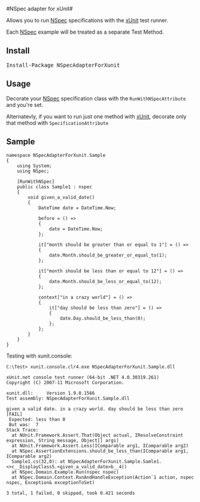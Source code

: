 #NSpec adapter for xUnit#

Allows you to run [NSpec](http://nspec.org "NSpec") specifications with the [xUnit](https://xunit.codeplex.com/ "xUnit") test runner.

Each [NSpec](http://nspec.org "NSpec") example will be treated as a separate Test Method.

## Install ##
<pre class="nuget-button">Install-Package NSpecAdapterForXunit</pre>

## Usage ##

Decorate your [NSpec](http://nspec.org "NSpec") specification class with the `RunWithNSpecAttribute` and you're set.

Alternatevly, if you want to run just one method with [xUnit](https://xunit.codeplex.com/ "xUnit"), decorate only that method with `SpecificationAttribute`

## Sample ##

    namespace NSpecAdapterForXunit.Sample
    {
	    using System;
	    using NSpec;
	
	    [RunWithNSpec]
	    public class Sample1 : nspec
	    {
	        void given_a_valid_date()
	        {
	            DateTime date = DateTime.Now;
	
	            before = () =>
	            {
	                date = DateTime.Now;
	            };
	
	            it["month should be greater than or equal to 1"] = () =>
	            {
	                date.Month.should_be_greater_or_equal_to(1);
	            };
	
	            it["month should be less than or equal to 12"] = () =>
	            {
	                date.Month.should_be_less_or_equal_to(12);
	            };
	
	            context["in a crazy world"] = () =>
	            {
	                it["day should be less than zero"] = () =>
	                {
	                    date.Day.should_be_less_than(0);
	                };
	            };
	        }
	    }
	}

Testing with xunit.console:

	C:\Test> xunit.console.clr4.exe NSpecAdapterForXunit.Sample.dll

	xUnit.net console test runner (64-bit .NET 4.0.30319.261)
	Copyright (C) 2007-11 Microsoft Corporation.

	xunit.dll:     Version 1.9.0.1566
	Test assembly: NSpecAdapterForXunit.Sample.dll

	given a valid date. in a crazy world. day should be less than zero [FAIL]
     Expected: less than 0
     But was:  7
	Stack Trace:
      at NUnit.Framework.Assert.That(Object actual, IResolveConstraint expression, String message, Object[] args)
      at NUnit.Framework.Assert.Less(IComparable arg1, IComparable arg2)
      at NSpec.AssertionExtensions.should_be_less_than(IComparable arg1, IComparable arg2)
      Sample1.cs(32,0): at NSpecAdapterForXunit.Sample.Samle1.<>c__DisplayClass5.<given_a_valid_date>b__4()
      at NSpec.Domain.Example.Run(nspec nspec)
      at NSpec.Domain.Context.RunAndHandleException(Action`1 action, nspec nspec, Exception& exceptionToSet)

	3 total, 1 failed, 0 skipped, took 0.421 seconds

